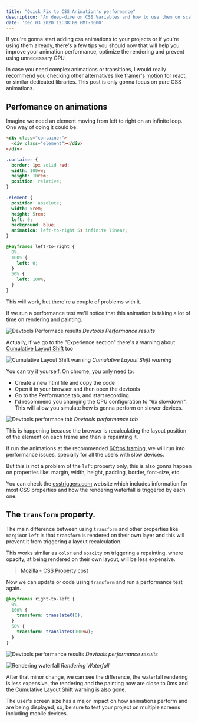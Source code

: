 ```yaml
---
title: "Quick Fix to CSS Animation's performance"
description: 'An deep-dive on CSS Variables and how to use them on scalable workflows'
date: 'Dec 03 2020 12:38:09 GMT-0600'
---
```


If you're gonna start adding css animations to your projects or if you're using them already, there's a few tips you should now that will help you improve your animation performance, optimize the rendering and prevent using unnecessary GPU.

In case you need complex animations or transitions, I would really recommend you checking other alternatives like [framer's motion](https://github.com/framer/motion) for react, or similar dedicated libraries. This post is only gonna focus on pure CSS animations.

## Perfomance on animations

Imagine we need an element moving from left to right on an infinite loop. One way of doing it could be:

```html
<div class="container">
  <div class="element"></div>
</div>
```

```css
.container {
  border: 1px solid red;
  width: 100vw;
  height: 10rem;
  position: relative;
}

.element {
  position: absolute;
  width: 5rem;
  height: 5rem;
  left: 0;
  background: blue;
  animation: left-to-right 5s infinite linear;
}

@keyframes left-to-right {
  0%,
  100% {
    left: 0;
  }
  50% {
    left: 100%;
  }
}
```

This will work, but there're a couple of problems with it.

If we run a performance test we'll notice that this animation is taking a lot of time on rendering and painting.

![Devtools Performace results](https://s3.us-west-2.amazonaws.com/secure.notion-static.com/0e5092f2-6ffc-44cf-bf8e-e37a1c771b14/Screen_Shot_2021-02-14_at_16.41.30.png?X-Amz-Algorithm=AWS4-HMAC-SHA256&X-Amz-Credential=AKIAT73L2G45O3KS52Y5%2F20210223%2Fus-west-2%2Fs3%2Faws4_request&X-Amz-Date=20210223T231219Z&X-Amz-Expires=86400&X-Amz-Signature=eee12bc87919aa7de395b40d23de1e85fb643b59844903031b8ccac356cfed87&X-Amz-SignedHeaders=host&response-content-disposition=filename%20%3D%22Screen_Shot_2021-02-14_at_16.41.30.png%22)
_Devtools Performance results_

Actually, if we go to the "Experience section" there's a warning about [Cumulative Layout Shift](https://web.dev/cls/) too

![Cumulative Layout Shift warning](https://s3.us-west-2.amazonaws.com/secure.notion-static.com/2c1488af-5396-4ceb-8466-0762a8a45c4a/Screen_Shot_2021-02-14_at_15.42.39.png?X-Amz-Algorithm=AWS4-HMAC-SHA256&X-Amz-Credential=AKIAT73L2G45O3KS52Y5%2F20210223%2Fus-west-2%2Fs3%2Faws4_request&X-Amz-Date=20210223T232527Z&X-Amz-Expires=86400&X-Amz-Signature=6fc771c6ca7fc92d83433268da336f09cafb275673c255106d82dd0fe3c9be24&X-Amz-SignedHeaders=host&response-content-disposition=filename%20%3D%22Screen_Shot_2021-02-14_at_15.42.39.png%22)
_Cumulative Layout Shift warning_

You can try it yourself. On chrome, you only need to:

- Create a new html file and copy the code
- Open it in your browser and then open the devtools
- Go to the Performance tab, and start recording.
- I'd recommend you changing the CPU configuration to "6x slowdown". This will allow you simulate how is gonna perform on slower devices.

![Devtools performace tab](https://s3.us-west-2.amazonaws.com/secure.notion-static.com/e321d7b6-50ef-4b02-8d8e-b30fe010a660/Screen_Shot_2021-02-14_at_15.51.46.png?X-Amz-Algorithm=AWS4-HMAC-SHA256&X-Amz-Credential=AKIAT73L2G45O3KS52Y5%2F20210223%2Fus-west-2%2Fs3%2Faws4_request&X-Amz-Date=20210223T232731Z&X-Amz-Expires=86400&X-Amz-Signature=ad8fe70a02574acf9832f7ad257624883595043f52b7420e6e730d806cc8e986&X-Amz-SignedHeaders=host&response-content-disposition=filename%20%3D%22Screen_Shot_2021-02-14_at_15.51.46.png%22)
_Devtools performance tab_

This is happening because the browser is recalculating the layout position of the element on each frame and then is repainting it.

If run the animations at the recommended [60ftps framing](https://developer.mozilla.org/en-US/docs/Tools/Performance/Frame_rate), we will run into performance issues, specially for all the users with slow devices.

But this is not a problem of the `left` property only, this is also gonna happen on properties like: margin, width, height, padding, border, font-size, etc.

You can check the [csstriggers.com](https://csstriggers.com) website which includes information for most CSS properties and how the rendering waterfall is triggered by each one.

## The `transform` property.

The main difference between using `transform` and other properties like `margin`or `left` is that `transform` is rendered on their own layer and this will prevent it from triggering a layout recalculation.

This works similar as `color` and `opacity` on triggering a repainting, where opacity, at being rendered on their own layout, will be less expensive.

> [Mozilla - CSS Property cost](https://developer.mozilla.org/en-US/docs/Web/Performance/Animation_performance_and_frame_rate#css_property_cost)

Now we can update or code using `transform` and run a performance test again.

```css
@keyframes right-to-left {
  0%,
  100% {
    transform: translateX(0);
  }
  50% {
    transform: translateX(100vw);
  }
}
```

![Devtools performance results](https://s3.us-west-2.amazonaws.com/secure.notion-static.com/6b63d1b3-6a60-4f60-aab0-cb828386578a/Screen_Shot_2021-02-14_at_16.42.39.png?X-Amz-Algorithm=AWS4-HMAC-SHA256&X-Amz-Credential=AKIAT73L2G45O3KS52Y5%2F20210223%2Fus-west-2%2Fs3%2Faws4_request&X-Amz-Date=20210223T233135Z&X-Amz-Expires=86400&X-Amz-Signature=5c241758781de13d38f882d006dbd805120b0322a86d2ecfc34871d46a548a7a&X-Amz-SignedHeaders=host&response-content-disposition=filename%20%3D%22Screen_Shot_2021-02-14_at_16.42.39.png%22)
_Devtools performance results_

![Rendering waterfall](https://s3.us-west-2.amazonaws.com/secure.notion-static.com/7ced80b9-01bc-476b-a014-fc613b5ee56a/Screen_Shot_2021-02-14_at_16.43.03.png?X-Amz-Algorithm=AWS4-HMAC-SHA256&X-Amz-Credential=AKIAT73L2G45O3KS52Y5%2F20210223%2Fus-west-2%2Fs3%2Faws4_request&X-Amz-Date=20210223T233211Z&X-Amz-Expires=86400&X-Amz-Signature=1bf964cf7e48e9d1a865fa8e73001e5e35eb2a3fb2791cf0f45f446361fd9241&X-Amz-SignedHeaders=host&response-content-disposition=filename%20%3D%22Screen_Shot_2021-02-14_at_16.43.03.png%22)
_Rendering Waterfall_

After that minor change, we can see the difference, the waterfall rendering is less expensive, the rendering and the painting now are close to 0ms and the Cumulative Layout Shift warning is also gone.

The user's screen size has a major impact on how animations perform and are being displayed, so, be sure to test your project on multiple screens including mobile devices.
